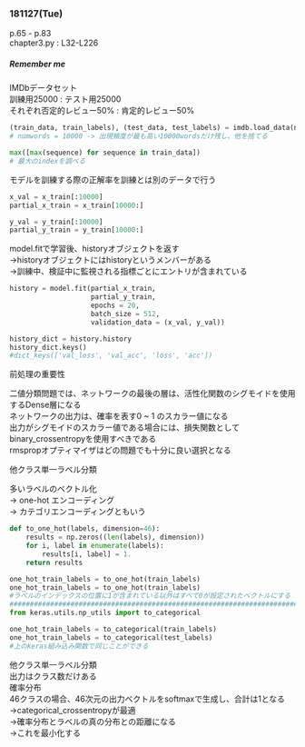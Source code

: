 ### 181127(Tue)  
p.65 - p.83  
chapter3.py : L32-L226
##### *Remember me*  
IMDbデータセット  
訓練用25000 : テスト用25000  
それぞれ否定的レビュー50% : 肯定的レビュー50%  
```python
(train_data, train_labels), (test_data, test_labels) = imdb.load_data(num_words=10000)
# numwords = 10000 -> 出現頻度が最も高い10000wordsだけ残し、他を捨てる
```
```python
max([max(sequence) for sequence in train_data])
# 最大のindexを調べる
```

モデルを訓練する際の正解率を訓練とは別のデータで行う
```python
x_val = x_train[:10000]
partial_x_train = x_train[10000:]

y_val = y_train[:10000]
partial_y_train = y_train[10000:]
```

model.fitで学習後、historyオブジェクトを返す  
->historyオブジェクトにはhistoryというメンバーがある  
->訓練中、検証中に監視される指標ごとにエントリが含まれている
```python
history = model.fit(partial_x_train,
                    partial_y_train,
                    epochs = 20,
                    batch_size = 512,
                    validation_data = (x_val, y_val))

history_dict = history.history
history_dict.keys()
#dict_keys(['val_loss', 'val_acc', 'loss', 'acc'])
```

前処理の重要性  

二値分類問題では、ネットワークの最後の層は、活性化関数のシグモイドを使用するDense層になる  
ネットワークの出力は、確率を表す0 ~ 1 のスカラー値になる  
出力がシグモイドのスカラー値である場合には、損失関数としてbinary_crossentropyを使用すべきである  
rmspropオプティマイザはどの問題でも十分に良い選択となる

他クラス単一ラベル分類

多いラベルのベクトル化  
-> one-hot エンコーディング  
-> カテゴリエンコーディングともいう

```python
def to_one_hot(labels, dimension=46):
    results = np.zeros((len(labels), dimension))
    for i, label in enumerate(labels):
        results[i, label] = 1.
    return results

one_hot_train_labels = to_one_hot(train_labels)
one_hot_train_labels = to_one_hot(train_labels)
#ラベルのインデックスの位置に1が含まれている以外はすべて0が設定されたベクトルにする
###################################################################################
from keras.utils.np_utils import to_categorical

one_hot_train_labels = to_categorical(train_labels)
one_hot_train_labels = to_categorical(test_labels)
#上のkeras組み込み関数で同じことができる
```

他クラス単一ラベル分類  
出力はクラス数だけある  
確率分布  
46クラスの場合、46次元の出力ベクトルをsoftmaxで生成し、合計は1となる  
->categorical_crossentropyが最適  
->確率分布とラベルの真の分布との距離になる  
->これを最小化する
